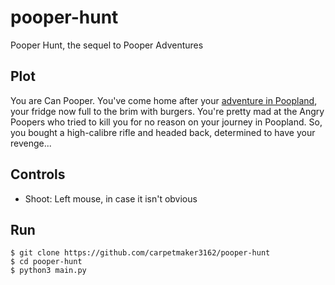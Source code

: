 # pooper-hunt
Pooper Hunt, the sequel to Pooper Adventures

## Plot

You are Can Pooper. You've come home after your [adventure in Poopland](https://github.com/carpetmaker3162/pooper-adventures), your fridge now full to the brim with burgers. You're pretty mad at the Angry Poopers who tried to kill you for no reason on your journey in Poopland. So, you bought a high-calibre rifle and headed back, determined to have your revenge...

## Controls

- Shoot: Left mouse, in case it isn't obvious

## Run

```
$ git clone https://github.com/carpetmaker3162/pooper-hunt
$ cd pooper-hunt
$ python3 main.py
```
